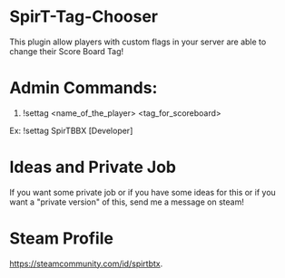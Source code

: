 # SpirT-Tag-Chooser
This plugin allow players with custom flags in your server are able to change their Score Board Tag!

# Admin Commands:

1. !settag <name_of_the_player> <tag_for_scoreboard>

Ex: !settag SpirTBBX [Developer]

# Ideas and Private Job

If you want some private job or if you have some ideas for this or if you want a "private version" of this, send me a message on steam!

# Steam Profile
https://steamcommunity.com/id/spirtbtx.
